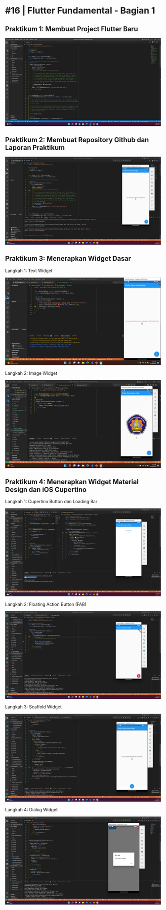 # #16 | Flutter Fundamental - Bagian 1

## Praktikum 1: Membuat Project Flutter Baru

![Project Hello World](./images/01.png)

## Praktikum 2: Membuat Repository Github dan Laporan Praktikum

![Membuat Repository](./images/02.png)

## Praktikum 3: Menerapkan Widget Dasar

Langkah 1: Text Widget

![Text Widget](./images/03.png)

Langkah 2: Image Widget

![Image Widget](./images/04.png)

## Praktikum 4: Menerapkan Widget Material Design dan iOS Cupertino

Langkah 1: Cupertino Button dan Loading Bar

![Cupertino Button dan Loading Bar](./images/05.png)

Langkah 2: Floating Action Button (FAB)

![Floating Action Button (FAB)](./images/06.png)

Langkah 3: Scaffold Widget

![Scaffold Widget](./images/07.png)

Langkah 4: Dialog Widget

![Dialog Widget](./images/08.png)

